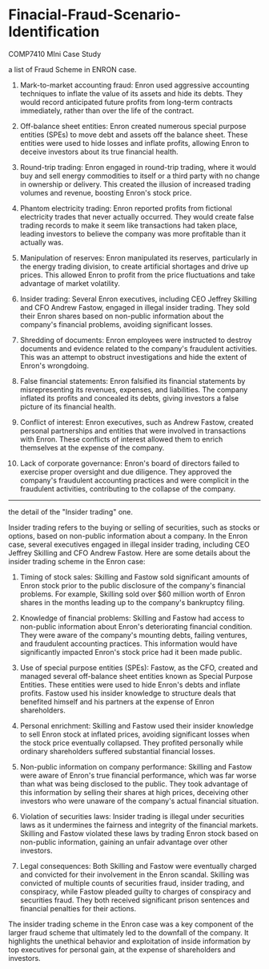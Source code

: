 # Finacial-Fraud-Scenario-Identification
COMP7410 MIni Case Study

a list of Fraud Scheme in ENRON case.

1. Mark-to-market accounting fraud: Enron used aggressive accounting techniques to inflate the value of its assets and hide its debts. They would record anticipated future profits from long-term contracts immediately, rather than over the life of the contract.

2. Off-balance sheet entities: Enron created numerous special purpose entities (SPEs) to move debt and assets off the balance sheet. These entities were used to hide losses and inflate profits, allowing Enron to deceive investors about its true financial health.

3. Round-trip trading: Enron engaged in round-trip trading, where it would buy and sell energy commodities to itself or a third party with no change in ownership or delivery. This created the illusion of increased trading volumes and revenue, boosting Enron's stock price.

4. Phantom electricity trading: Enron reported profits from fictional electricity trades that never actually occurred. They would create false trading records to make it seem like transactions had taken place, leading investors to believe the company was more profitable than it actually was.

5. Manipulation of reserves: Enron manipulated its reserves, particularly in the energy trading division, to create artificial shortages and drive up prices. This allowed Enron to profit from the price fluctuations and take advantage of market volatility.

6. Insider trading: Several Enron executives, including CEO Jeffrey Skilling and CFO Andrew Fastow, engaged in illegal insider trading. They sold their Enron shares based on non-public information about the company's financial problems, avoiding significant losses.

7. Shredding of documents: Enron employees were instructed to destroy documents and evidence related to the company's fraudulent activities. This was an attempt to obstruct investigations and hide the extent of Enron's wrongdoing.

8. False financial statements: Enron falsified its financial statements by misrepresenting its revenues, expenses, and liabilities. The company inflated its profits and concealed its debts, giving investors a false picture of its financial health.

9. Conflict of interest: Enron executives, such as Andrew Fastow, created personal partnerships and entities that were involved in transactions with Enron. These conflicts of interest allowed them to enrich themselves at the expense of the company.

10. Lack of corporate governance: Enron's board of directors failed to exercise proper oversight and due diligence. They approved the company's fraudulent accounting practices and were complicit in the fraudulent activities, contributing to the collapse of the company.





*****************

the detail of the "Insider trading" one.

Insider trading refers to the buying or selling of securities, such as stocks or options, based on non-public information about a company. In the Enron case, several executives engaged in illegal insider trading, including CEO Jeffrey Skilling and CFO Andrew Fastow. Here are some details about the insider trading scheme in the Enron case:

1. Timing of stock sales: Skilling and Fastow sold significant amounts of Enron stock prior to the public disclosure of the company's financial problems. For example, Skilling sold over $60 million worth of Enron shares in the months leading up to the company's bankruptcy filing.

2. Knowledge of financial problems: Skilling and Fastow had access to non-public information about Enron's deteriorating financial condition. They were aware of the company's mounting debts, failing ventures, and fraudulent accounting practices. This information would have significantly impacted Enron's stock price had it been made public.

3. Use of special purpose entities (SPEs): Fastow, as the CFO, created and managed several off-balance sheet entities known as Special Purpose Entities. These entities were used to hide Enron's debts and inflate profits. Fastow used his insider knowledge to structure deals that benefited himself and his partners at the expense of Enron shareholders.

4. Personal enrichment: Skilling and Fastow used their insider knowledge to sell Enron stock at inflated prices, avoiding significant losses when the stock price eventually collapsed. They profited personally while ordinary shareholders suffered substantial financial losses.

5. Non-public information on company performance: Skilling and Fastow were aware of Enron's true financial performance, which was far worse than what was being disclosed to the public. They took advantage of this information by selling their shares at high prices, deceiving other investors who were unaware of the company's actual financial situation.

6. Violation of securities laws: Insider trading is illegal under securities laws as it undermines the fairness and integrity of the financial markets. Skilling and Fastow violated these laws by trading Enron stock based on non-public information, gaining an unfair advantage over other investors.

7. Legal consequences: Both Skilling and Fastow were eventually charged and convicted for their involvement in the Enron scandal. Skilling was convicted of multiple counts of securities fraud, insider trading, and conspiracy, while Fastow pleaded guilty to charges of conspiracy and securities fraud. They both received significant prison sentences and financial penalties for their actions.

The insider trading scheme in the Enron case was a key component of the larger fraud scheme that ultimately led to the downfall of the company. It highlights the unethical behavior and exploitation of inside information by top executives for personal gain, at the expense of shareholders and investors.
